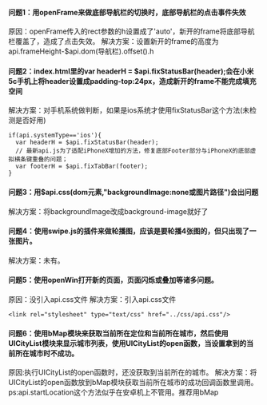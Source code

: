 #### 问题1：用openFrame来做底部导航栏的切换时，底部导航栏的点击事件失效
原因：openFrame传入的rect参数的h设置成了'auto'，新开的frame将底部导航栏覆盖了，造成了点击失效。
解决方案：设置新开的frame的高度为api.frameHeight-$api.dom(导航栏).offset().h

#### 问题2：index.html里的var headerH = $api.fixStatusBar(header);会在小米5c手机上将header设置成padding-top:24px，造成新开的frame不能完成填充空间
解决方案：对手机系统做判断，如果是ios系统才使用fixStatusBar这个方法(未检测是否好用)
```
if(api.systemType=='ios'){
  var headerH = $api.fixStatusBar(header);
  // 最新api.js为了适配iPhoneX增加的方法，修复底部Footer部分与iPhoneX的底部虚拟横条键重叠的问题；
  var footerH = $api.fixTabBar(footer);
}
```

#### 问题3：用$api.css(dom元素,"backgroundImage:none或图片路径")会出问题
解决方案：将backgroundImage改成background-image就好了


#### 问题4：使用swipe.js的插件来做轮播图，应该是要轮播4张图的，但只出现了一张图片。
解决方案：未有。

#### 问题5：使用openWin打开新的页面，页面闪烁或叠加等诸多问题。
原因：没引入api.css文件
解决方案：引入api.css文件
```
<link rel="stylesheet" type="text/css" href="../css/api.css"/>
```

#### 问题6：使用bMap模块来获取当前所在定位和当前所在城市，然后使用UICityList模块来显示城市列表，使用UICityList的open函数，当设置拿到的当前所在城市时不成功。
原因:执行UICityList的open函数时，还没获取到当前所在的城市。
解决方案：将UICityList的open函数放到bMap模块获取当前所在城市的成功回调函数里调用。
ps:api.startLocation这个方法似乎在安卓机上不管用。推荐用bMap

